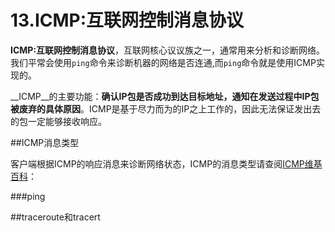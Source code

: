 # 13.ICMP:互联网控制消息协议

  __ICMP:互联网控制消息协议__，互联网核心议议族之一，通常用来分析和诊断网络。我们平常会使用<code>ping</code>命令来诊断机器的网络是否连通,而<code>ping</code>命令就是使用ICMP实现的。
  
  __ICMP__的主要功能：__确认IP包是否成功到达目标地址，通知在发送过程中IP包被废弃的具体原因__。ICMP是基于尽力而为的IP之上工作的，因此无法保证发出去的包一定能够接收响应。

  
##ICMP消息类型

  客户端根据ICMP的响应消息来诊断网络状态，ICMP的消息类型请查阅<a href="http://zh.wikipedia.org/zh/ICMP" target="_blank">ICMP维基百科</a>：
  
###ping

##traceroute和tracert
  


